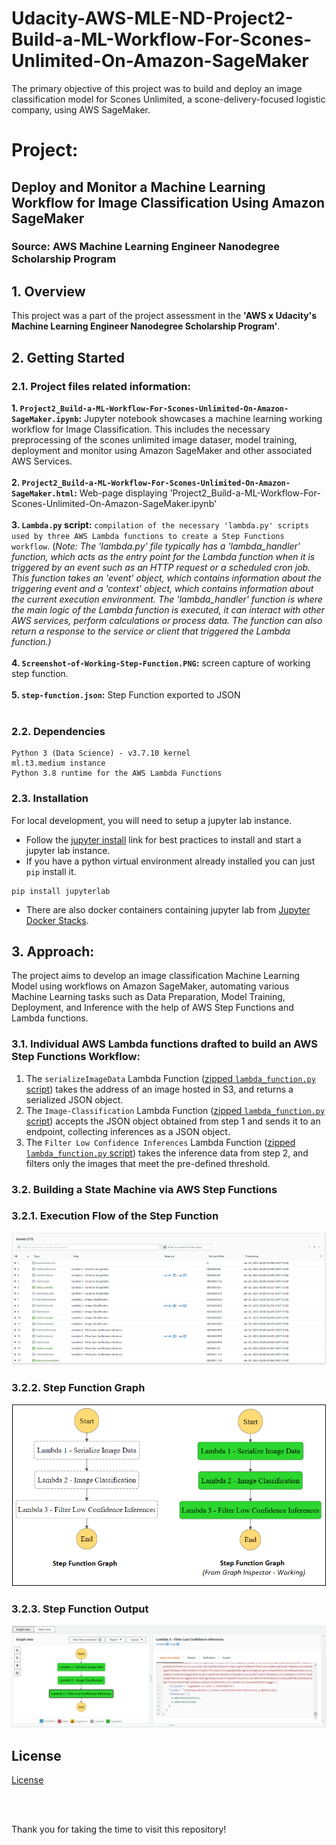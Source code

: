# Udacity-AWS-MLE-ND-Project2-Build-a-ML-Workflow-For-Scones-Unlimited-On-Amazon-SageMaker
The primary objective of this project was to build and deploy an image classification model for Scones Unlimited, a scone-delivery-focused logistic company, using AWS SageMaker.

# Project: 
## Deploy and Monitor a Machine Learning Workflow for Image Classification Using Amazon SageMaker
### Source: AWS Machine Learning Engineer Nanodegree Scholarship Program

## 1. Overview

This project was a part of the project assessment in the **'AWS x Udacity's Machine Learning Engineer Nanodegree Scholarship Program'**.

## 2. Getting Started

### 2.1. Project files related information:

**1. `Project2_Build-a-ML-Workflow-For-Scones-Unlimited-On-Amazon-SageMaker.ipynb`:** Jupyter notebook showcases a machine learning working workflow for Image Classification. This includes the necessary preprocessing of the scones unlimited image dataser, model training, deployment and monitor using Amazon SageMaker and other associated AWS Services.<br><br>
**2. `Project2_Build-a-ML-Workflow-For-Scones-Unlimited-On-Amazon-SageMaker.html`:** Web-page displaying 'Project2_Build-a-ML-Workflow-For-Scones-Unlimited-On-Amazon-SageMaker.ipynb'<br><br>
**3. `Lambda.py` script:** `compilation of the necessary 'lambda.py' scripts used by three AWS Lambda functions to create a Step Functions workflow`. (*Note: The 'lambda.py' file typically has a 'lambda_handler' function, which acts as the entry point for the Lambda function when it is triggered by an event such as an HTTP request or a scheduled cron job. This function takes an 'event' object, which contains information about the triggering event and a 'context' object, which contains information about the current execution environment. The 'lambda_handler' function is where the main logic of the Lambda function is executed, it can interact with other AWS services, perform calculations or process data. The function can also return a response to the service or client that triggered the Lambda function.)*<br><br>
**4. `Screenshot-of-Working-Step-Function.PNG`:** screen capture of working step function. <br><br>
**5. `step-function.json`:** Step Function exported to JSON<br><br>

### 2.2. Dependencies
```
Python 3 (Data Science) - v3.7.10 kernel
ml.t3.medium instance
Python 3.8 runtime for the AWS Lambda Functions
```

### 2.3. Installation

For local development, you will need to setup a jupyter lab instance.
* Follow the [jupyter install](https://jupyter.org/install.html) link for best practices to install and start a jupyter lab instance.
* If you have a python virtual environment already installed you can just `pip` install it.
```
pip install jupyterlab
```
* There are also docker containers containing jupyter lab from [Jupyter Docker Stacks](https://jupyter-docker-stacks.readthedocs.io/en/latest/index.html).

## 3. Approach:

The project aims to develop an image classification Machine Learning Model using workflows on Amazon SageMaker, automating various Machine Learning tasks such as Data Preparation, Model Training, Deployment, and Inference with the help of AWS Step Functions and Lambda functions.

### 3.1. Individual AWS Lambda functions drafted to build an AWS Step Functions Workflow:<br>

1. The `serializeImageData` Lambda Function ([zipped `lambda_function.py` script](Lambda%20functions%20-%20python%20scripts/Lambda-1-serializeImageData-code.zip)) takes the address of an image hosted in S3, and returns a serialized JSON object.<br>
2. The `Image-Classification` Lambda Function ([zipped `lambda_function.py` script](Lambda%20functions%20-%20python%20scripts/Lambda-2-Image-Classification-code.zip)) accepts the JSON object obtained from step 1 and sends it to an endpoint, collecting inferences as a JSON object.<br>
3. The `Filter Low Confidence Inferences` Lambda Function ([zipped `lambda_function.py` script](Lambda%20functions%20-%20python%20scripts/Lambda-3-Filter-Low-Confidence-Inferences-code.zip)) takes the inference data from step 2, and filters only the images that meet the pre-defined threshold.<br>

### 3.2. Building a State Machine via AWS Step Functions

### 3.2.1. Execution Flow of the Step Function 

![Execution-Flow-of-The-Step-Function.PNG](images/Execution-Flow-of-The-Step-Function.PNG)

### 3.2.2. Step Function Graph

![Step Functions Graph](images/step-function-graph.PNG)

### 3.2.3. Step Function Output

![Step Function Output](images/Step-Function-Workflow-Working-Output-Example-1.PNG)

## License

[License](LICENSE)

<br><br>

Thank you for taking the time to visit this repository!
